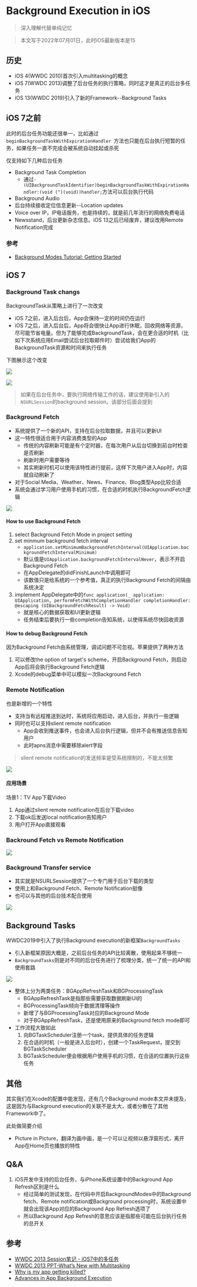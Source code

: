 # Background Execution in iOS

> 深入理解代替单纯记忆

> 本文写于2022年07月01日，此时iOS最新版本是15

## 历史
- iOS 4(WWDC 2010)首次引入multitasking的概念
- iOS 7(WWDC 2013)调整了后台任务的执行策略，同时这才是真正的后台多任务
- iOS 13(WWDC 2019)引入了新的Framework--Background Tasks

## iOS 7之前

此时的后台任务功能还很单一，比如通过`beginBackgroundTaskWithExpirationHandler `方法也只能在后台执行短暂的任务，如果任务一直不完成会被系统自动挂起或杀死

仅支持如下几种后台任务

- Background Task Completion
	- 通过`- (UIBackgroundTaskIdentifier)beginBackgroundTaskWithExpirationHandler:(void (^)(void))handler;`方法可以后台执行代码
- Background Audio
- 后台持续接收定位信息更新--Location updates
- Voice over IP，IP电话服务，也是持续的，就是前几年流行的网络免费电话
- Newsstand，后台更新杂志信息。iOS 13之后已经废弃，建议改用Remote Notification完成

### 参考
- [Background Modes Tutorial: Getting Started](https://www.raywenderlich.com/5817-background-modes-tutorial-getting-started)

## iOS 7

### Background Task changs

BackgroundTask从策略上进行了一次改变

- iOS 7之前，进入后台后，App会保持一定的时间仍在运行
- iOS 7之后，进入后台后，App将会很快让App进行休眠，回收网络等资源，尽可能节省电量。但为了能够完成BackgroundTask，会在更合适的时机（比如下次系统应用Email尝试后台拉取邮件时）尝试给我们App的BackgroundTask资源和时间来执行任务

下图展示这个改变

![](https://github.com/songgeb/I-Love-iOS/blob/master/Images/ios-multitask-backgroundtask-ios6.png?raw=true)

![](https://github.com/songgeb/I-Love-iOS/blob/master/Images/ios-multitask-backgroundtask-ios7.png?raw=true)

> 如果在后台任务中，要执行网络传输工作的话，建议使用新引入的`NSURLSession`的background session。该部分后面会提到

### Background Fetch

- 系统提供了一个新的API，支持在后台拉取数据，并且可以更新UI
- 这一特性很适合用于内容消费类型的App
	- 传统的内容刷新可能是有个定时器，在每次用户从后台切换到前台时检查是否刷新
	- 刷新时用户需要等待
	- 其实刷新时机可以使用该特性进行提前，这样下次用户进入App时，内容就自动刷新了
- 对于Social Media、Weather、News、Finance、Blog类型App比较合适
- 系统会通过学习用户使用手机的习惯，在合适的时机执行BackgroundFetch逻辑

![](https://github.com/songgeb/I-Love-iOS/blob/master/Images/ios7-backgroundfetch.png?raw=true)

#### How to use Background Fetch

1. select Background Fetch Mode in project setting
2. set minmum background fetch interval
	- `application.setMinimumBackgroundFetchInterval(UIApplication.backgroundFetchIntervalMinimum)`
	- 默认值是`UIApplication.backgroundFetchIntervalNever`，表示不开启Background Fetch
	- 在AppDelegate的didFinishLaunch中调用即可
	- 该数值只是给系统的一个参考值，真正的执行Background Fetch的间隔由系统决定
3. implement AppDelegate中的`func application(_ application: UIApplication, performFetchWithCompletionHandler completionHandler: @escaping (UIBackgroundFetchResult) -> Void)`
	- 就是核心的数据获取和UI更新逻辑
	- 任务结束后要执行一些completion告知系统，以使得系统尽快回收资源

#### How to debug Background Fetch

因为Background Fetch由系统管理，调试问题不可忽视。苹果提供了两种方法

1. 可以修改the option of target's scheme，开启Background Fetch，则启动App后将会执行Background Fetch逻辑
2. Xcode的debug菜单中可以模拟一次Background Fetch

### Remote Notification

也是新增的一个特性

- 支持当有远程推送到达时，系统将应用启动，进入后台，并执行一些逻辑
- 同时也可以支持slient remote notification
	- App会收到推送事件，也会进入后台执行逻辑，但并不会有推送信息告知用户
	- 此时apns消息中需要移除alert字段

> slient remote notification的发送频率是受系统限制的，不能太频繁

![](https://github.com/songgeb/I-Love-iOS/blob/master/Images/ios-background-remotenotification.png?raw=true)

#### 应用场景

场景1：TV App下载Video
1. App通过slient remote notification在后台下载video
2. 下载ok后发送local notification告知用户
3. 用户打开App直接观看

### Backround Fetch vs Remote Notification

![](https://github.com/songgeb/I-Love-iOS/blob/master/Images/ios-backgroundfetch-vs-remotenotification.png?raw=true)

### Background Transfer service

- 其实就是NSURLSession提供了一个专门用于后台下载的类型
- 使用上和Background Fetch、Remote Notification挺像
- 也可以与其他的后台技术配合使用

![](https://github.com/songgeb/I-Love-iOS/blob/master/Images/ios-background-transfer-service.png?raw=true)

## Background Tasks

WWDC2019中引入了执行Background execution的新框架`BackgroundTasks`

- 引入新框架原因大概是，之前后台任务的API比较离散，使用起来不够统一
- `BackgroundTasks`则是对不同的后台任务进行了梳理分类，统一了统一的API和使用套路

![](https://github.com/songgeb/I-Love-iOS/blob/master/Images/ios-backgroundtasks-structure.png?raw=true)

- 整体上分为两类任务：BGAppRefreshTask和BGProcessingTask
	- BGAppRefreshTask是指那些需要获取数据刷新UI的
	- BGProcessingTask倾向于数据清理等操作
	- 新增了与BGProcessingTask对应的Background Mode
	- 对于BGAppRefreshTask，还是使用原来的Background fetch mode即可
- 工作流程大致如此
	1. 向BGTaskScheduler注册一个task，提供具体的任务逻辑
	2. 在合适的时机（一般是进入后台时），创建一个TaskRequest，提交到BGTaskScheduler
	3. BGTaskScheduler便会根据用户使用手机的习惯，在合适的位置执行这些任务

## 其他

其实我们在Xcode的配置中能发现，还有几个Background mode本文并未提及，这是因为与Background execution的关联不是太大，或者分散在了其他Framework中了。

此处做简要介绍

- Picture in Picture，翻译为画中画，是一个可以让视频以悬浮窗形式，离开App在Home页也播放的特性

## Q&A
1. iOS开发中支持的后台任务，与iPhone系统设置中的Background App Refresh区别是什么
	- 经过简单的测试发现，在代码中开启BackgroundModes中的Background fetch、Remote notification或Background processing时，系统设置中就会出现该App对应的Background App Refresh选项了
	- 所以Background App Refresh的意思应该是指那些可能在后台执行任务的总开关

## 参考
- [WWDC 2013 Session笔记 - iOS7中的多任务](https://onevcat.com/2013/08/ios7-background-multitask/)
- [WWDC 2013 PPT-What’s New with Multitasking](https://devstreaming-cdn.apple.com/videos/wwdc/2013/204xex2xvpdncz9kdb17lmfooh/204/204.pdf)
- [Why is my app getting killed?](https://developer.apple.com/videos/play/wwdc2020/10078/)
- [Advances in App Background Execution](https://developer.apple.com/videos/play/wwdc2019/707/)